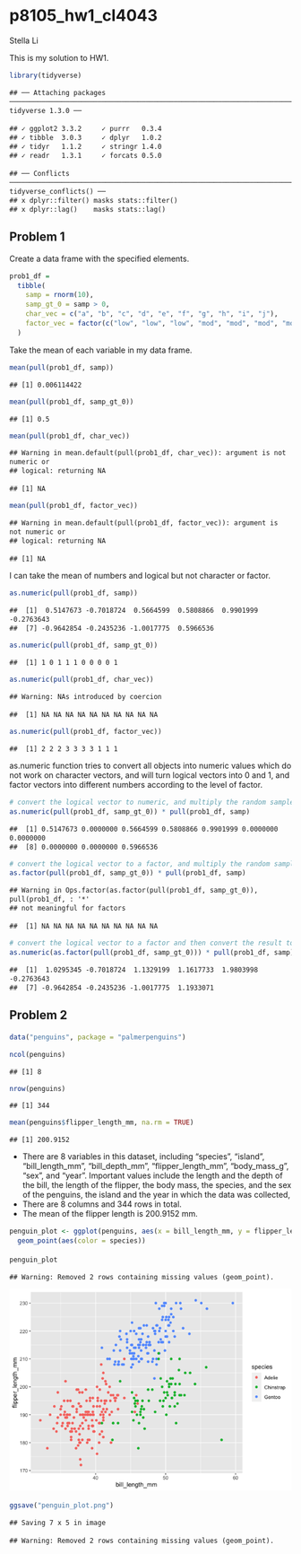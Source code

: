 p8105\_hw1\_cl4043
================
Stella Li

This is my solution to HW1.

``` r
library(tidyverse)
```

    ## ── Attaching packages ──────────────────────────────────────────────────────────────────────────────────── tidyverse 1.3.0 ──

    ## ✓ ggplot2 3.3.2     ✓ purrr   0.3.4
    ## ✓ tibble  3.0.3     ✓ dplyr   1.0.2
    ## ✓ tidyr   1.1.2     ✓ stringr 1.4.0
    ## ✓ readr   1.3.1     ✓ forcats 0.5.0

    ## ── Conflicts ─────────────────────────────────────────────────────────────────────────────────────── tidyverse_conflicts() ──
    ## x dplyr::filter() masks stats::filter()
    ## x dplyr::lag()    masks stats::lag()

## Problem 1

Create a data frame with the specified elements.

``` r
prob1_df = 
  tibble(
    samp = rnorm(10),
    samp_gt_0 = samp > 0,
    char_vec = c("a", "b", "c", "d", "e", "f", "g", "h", "i", "j"),
    factor_vec = factor(c("low", "low", "low", "mod", "mod", "mod", "mod", "high", "high", "high"))
  )
```

Take the mean of each variable in my data frame.

``` r
mean(pull(prob1_df, samp))
```

    ## [1] 0.006114422

``` r
mean(pull(prob1_df, samp_gt_0))
```

    ## [1] 0.5

``` r
mean(pull(prob1_df, char_vec))
```

    ## Warning in mean.default(pull(prob1_df, char_vec)): argument is not numeric or
    ## logical: returning NA

    ## [1] NA

``` r
mean(pull(prob1_df, factor_vec))
```

    ## Warning in mean.default(pull(prob1_df, factor_vec)): argument is not numeric or
    ## logical: returning NA

    ## [1] NA

I can take the mean of numbers and logical but not character or factor.

``` r
as.numeric(pull(prob1_df, samp))
```

    ##  [1]  0.5147673 -0.7018724  0.5664599  0.5808866  0.9901999 -0.2763643
    ##  [7] -0.9642854 -0.2435236 -1.0017775  0.5966536

``` r
as.numeric(pull(prob1_df, samp_gt_0))
```

    ##  [1] 1 0 1 1 1 0 0 0 0 1

``` r
as.numeric(pull(prob1_df, char_vec))
```

    ## Warning: NAs introduced by coercion

    ##  [1] NA NA NA NA NA NA NA NA NA NA

``` r
as.numeric(pull(prob1_df, factor_vec))
```

    ##  [1] 2 2 2 3 3 3 3 1 1 1

as.numeric function tries to convert all objects into numeric values
which do not work on character vectors, and will turn logical vectors
into 0 and 1, and factor vectors into different numbers according to the
level of factor.

``` r
# convert the logical vector to numeric, and multiply the random sample by the result
as.numeric(pull(prob1_df, samp_gt_0)) * pull(prob1_df, samp)
```

    ##  [1] 0.5147673 0.0000000 0.5664599 0.5808866 0.9901999 0.0000000 0.0000000
    ##  [8] 0.0000000 0.0000000 0.5966536

``` r
# convert the logical vector to a factor, and multiply the random sample by the result
as.factor(pull(prob1_df, samp_gt_0)) * pull(prob1_df, samp)
```

    ## Warning in Ops.factor(as.factor(pull(prob1_df, samp_gt_0)), pull(prob1_df, : '*'
    ## not meaningful for factors

    ##  [1] NA NA NA NA NA NA NA NA NA NA

``` r
# convert the logical vector to a factor and then convert the result to numeric, and multiply the random sample by the result
as.numeric(as.factor(pull(prob1_df, samp_gt_0))) * pull(prob1_df, samp)
```

    ##  [1]  1.0295345 -0.7018724  1.1329199  1.1617733  1.9803998 -0.2763643
    ##  [7] -0.9642854 -0.2435236 -1.0017775  1.1933071

## Problem 2

``` r
data("penguins", package = "palmerpenguins")
```

``` r
ncol(penguins)
```

    ## [1] 8

``` r
nrow(penguins)
```

    ## [1] 344

``` r
mean(penguins$flipper_length_mm, na.rm = TRUE)
```

    ## [1] 200.9152

  - There are 8 variables in this dataset, including “species”,
    “island”, “bill\_length\_mm”, “bill\_depth\_mm”,
    “flipper\_length\_mm”, “body\_mass\_g”, “sex”, and “year”.
    Important values include the length and the depth of the bill, the
    length of the flipper, the body mass, the species, and the sex of
    the penguins, the island and the year in which the data was
    collected,
  - There are 8 columns and 344 rows in total.
  - The mean of the flipper length is 200.9152 mm.

<!-- end list -->

``` r
penguin_plot <- ggplot(penguins, aes(x = bill_length_mm, y = flipper_length_mm)) + 
  geom_point(aes(color = species))

penguin_plot
```

    ## Warning: Removed 2 rows containing missing values (geom_point).

![](p8105_hw1_cl4043_files/figure-gfm/plot-1.png)<!-- -->

``` r
ggsave("penguin_plot.png")
```

    ## Saving 7 x 5 in image

    ## Warning: Removed 2 rows containing missing values (geom_point).
